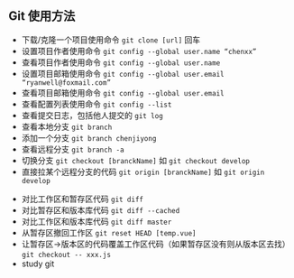 ## Git 使用方法

- 下载/克隆一个项目使用命令 `git clone [url]` 回车
- 设置项目作者使用命令 `git config --global user.name “chenxx”`
- 查看项目作者使用命令 `git config --global user.name`
- 设置项目邮箱使用命令 `git config --global user.email “ryanwell@foxmail.com”`
- 查看项目邮箱使用命令 `git config --global user.email`
- 查看配置列表使用命令 `git config --list`
- 查看提交日志，包括他人提交的 `git log`
- 查看本地分支 `git branch` 
- 添加一个分支 `git branch chenjiyong` 
- 查看远程分支 `git branch -a`
- 切换分支 `git checkout [branckName]` 如 `git checkout develop`
- 直接拉某个远程分支的代码 `git origin [branckName]` 如 `git origin develop`

* 对比工作区和暂存区代码 `git diff`
* 对比暂存区和版本库代码 `git diff --cached`
* 对比工作区和版本库代码 `git diff master`
* 从暂存区撤回工作区 `git reset HEAD [temp.vue]`
* 让暂存区->版本区的代码覆盖工作区代码（如果暂存区没有则从版本区去找） `git checkout -- xxx.js`
* study git 